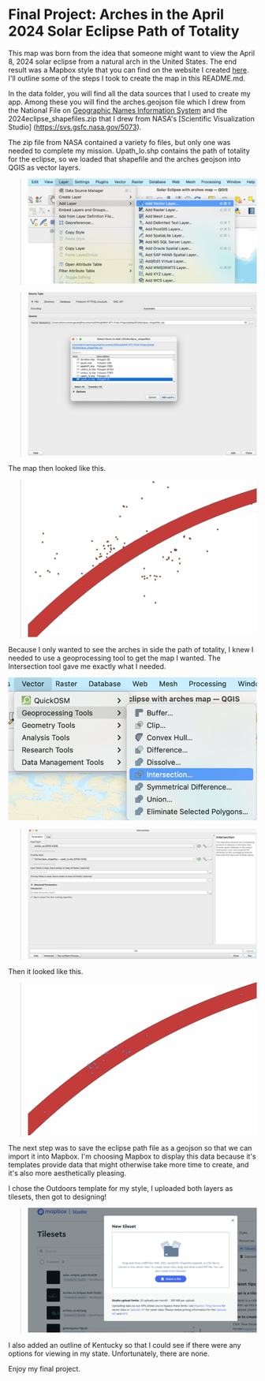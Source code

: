 # Final Project: Arches in the April 2024 Solar Eclipse Path of Totality

This map was born from the idea that someone might want to view the April 8, 2024 solar eclipse from a natural arch in the United States. The end result was a Mapbox style that you can find on the website I created [here]((maps/index.html)). I'll outline some of the steps I took to create the map in this README.md. 

In the data folder, you will find all the data sources that I used to create my app. Among these you will find the arches.geojson file which I drew from the National File on [Geographic Names Information System](https://www.usgs.gov/us-board-on-geographic-names/download-gnis-data) and the 2024eclipse_shapefiles.zip that I drew from NASA's [Scientific Visualization Studio] (https://svs.gsfc.nasa.gov/5073).

The zip file from NASA contained a variety fo files, but only one was needed to complete my mission. Upath_lo.shp contains the path of totality for the eclipse, so we loaded that shapefile and the arches geojson into QGIS as vector layers. 

>![Alt text](<images/Vector layers.png>)

>![Alt text](<images/Selecting upath file.png>)

The map then looked like this.

> ![Alt text](<images/both layers at once.png>)

Because I only wanted to see the arches in side the path of totality, I knew I needed to use a geoprocessing tool to get the map I wanted. The Intersection tool gave me exactly what I needed. 

![Alt text](<images/Geoprocessing step.png>)

> ![Alt text](<images/Selecting input.png>)

Then it looked like this. 

>![Alt text](<images/Arches in path .png>)

The next step was to save the eclipse path file as a geojson so that we can import it into Mapbox. I'm choosing Mapbox to display this data because it's templates provide data that might otherwise take more time to create, and it's also more aesthetically pleasing. 

I chose the Outdoors template for my style, I uploaded both layers as tilesets, then got to designing! 

> ![Alt text](images/tileset.png)

I also added an outline of Kentucky so that I could see if there were any options for viewing in my state. Unfortunately, there are none.

Enjoy my final project. 
